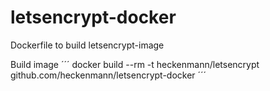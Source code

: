 # letsencrypt-docker
Dockerfile to build letsencrypt-image

Build image
´´´
docker build --rm -t heckenmann/letsencrypt github.com/heckenmann/letsencrypt-docker
´´´
